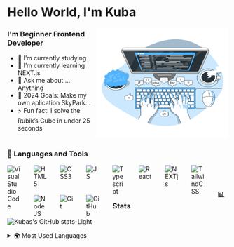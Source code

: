 # Hello World, I'm Kuba

<img align="right" alt="Coding" src="/images/code-typing.svg" width="300" height="250" />

### I'm Beginner Frontend Developer

- 🔭 I’m currently studying
- 🌱 I’m currently learning NEXT.js
- 💬 Ask me about ... Anything
- 🥅 2024 Goals: Make my own aplication SkyPark...
- ⚡ Fun fact: I solve the Rubik’s Cube in under 25 seconds

#

### 🧰 Languages and Tools

<img align="left" alt="Visual Studio Code" width="30px" style="padding-right:30px;" src="https://cdn.jsdelivr.net/gh/devicons/devicon/icons/vscode/vscode-original.svg" />
<img align="left" alt="HTML5" width="30px" style="padding-right:30px" src="https://cdn.jsdelivr.net/gh/devicons/devicon/icons/html5/html5-original.svg" />
<img align="left" alt="CSS3" width="30px" style="padding-right:30px" src="https://cdn.jsdelivr.net/gh/devicons/devicon/icons/css3/css3-original.svg" />
<img align="left" alt="JS" width="30px" style="padding-right:30px" src="https://cdn.jsdelivr.net/gh/devicons/devicon/icons/javascript/javascript-original.svg" />
<img align="left" alt="Typescript" width="30px" style="padding-right:30px" src="https://cdn.jsdelivr.net/gh/devicons/devicon/icons/typescript/typescript-plain.svg" />
<img align="left" alt="React" width="30px" style="padding-right:30px" src="https://cdn.jsdelivr.net/gh/devicons/devicon/icons/react/react-original.svg" />
<img align="left" alt="NEXTjs" width="30px" style="padding-right:30px" src="https://cdn.jsdelivr.net/gh/devicons/devicon/icons/nextjs/nextjs-original.svg" />
<img align="left" alt="TailwindCSS" width="30px" style="padding-right:30px;" src="https://cdn.jsdelivr.net/gh/devicons/devicon@latest/icons/tailwindcss/tailwindcss-original.svg" />
<img align="left" alt="NodeJS" width="30px" style="padding-right:30px;" src="https://cdn.jsdelivr.net/gh/devicons/devicon/icons/nodejs/nodejs-plain.svg" />
<img align="left" alt="Git" width="30px" style="padding-right:30px" src="https://cdn.jsdelivr.net/gh/devicons/devicon/icons/git/git-plain.svg" />
<img align="left" alt="GitHub" width="30px" style="padding-right:30px" src="https://cdn.jsdelivr.net/gh/devicons/devicon/icons/github/github-original.svg"/>
<br />

#

### 📊 Stats

![Kubas's GitHub stats-Light](https://github-readme-stats.vercel.app/api?username=kubasliz&show_icons=true&theme=default#gh-light-mode-only)

<details>
  <summary><span>🌍 Most Used Languages</span></summary>
  <br />
  <img align="left" alt="Kuba's GitHub Top Languages" src="https://github-readme-stats.vercel.app/api/top-langs/?username=kubasliz" />
</details>
